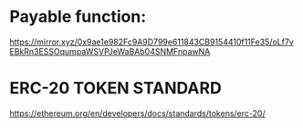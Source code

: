 # Payable function: 

https://mirror.xyz/0x9ae1e982Fc9A9D799e611843CB9154410f11Fe35/oLf7vEBkRn3ESSOqumpaWSVPJeWaBAb04SNMFnpawNA

# ERC-20 TOKEN STANDARD

https://ethereum.org/en/developers/docs/standards/tokens/erc-20/